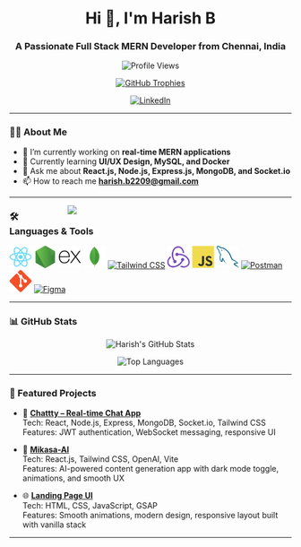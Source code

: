 <h1 align="center">Hi 👋, I'm Harish B</h1>
<h3 align="center">A Passionate Full Stack MERN Developer from Chennai, India</h3>

<p align="center">
  <img src="https://komarev.com/ghpvc/?username=MrXhibit&label=Profile%20views&color=0e75b6&style=flat" alt="Profile Views" />
</p>

<p align="center">
  <a href="https://github.com/ryo-ma/github-profile-trophy">
    <img src="https://github-profile-trophy.vercel.app/?username=MrXhibit&theme=radical&no-frame=true&margin-w=15" alt="GitHub Trophies" />
  </a>
</p>

<p align="center">
  <a href="https://www.linkedin.com/in/harish-baskar/" target="_blank">
    <img src="https://img.shields.io/badge/LinkedIn-0077B5?style=for-the-badge&logo=linkedin&logoColor=white" alt="LinkedIn" />
  </a>
</p>

---

### 👨‍💻 About Me  
- 🔭 I’m currently working on **real-time MERN applications**
- 🌱 Currently learning **UI/UX Design, MySQL, and Docker**
- 💬 Ask me about **React.js, Node.js, Express.js, MongoDB, and Socket.io**
- 📫 How to reach me **harish.b2209@gmail.com**

---

<img align="right" width="400" src="https://user-images.githubusercontent.com/74038190/235224431-e8c8c12e-6826-47f1-89fb-2ddad83b3abf.gif" />

### 🛠️ Languages & Tools  
<p align="left">
  <a href="https://reactjs.org/" target="_blank"><img src="https://raw.githubusercontent.com/devicons/devicon/master/icons/react/react-original.svg" alt="React" width="40" height="40"/></a>
  <a href="https://nodejs.org/" target="_blank"><img src="https://raw.githubusercontent.com/devicons/devicon/master/icons/nodejs/nodejs-original.svg" alt="Node.js" width="40" height="40"/></a>
  <a href="https://expressjs.com/" target="_blank"><img src="https://raw.githubusercontent.com/devicons/devicon/master/icons/express/express-original.svg" alt="Express" width="40" height="40"/></a>
  <a href="https://www.mongodb.com/" target="_blank"><img src="https://raw.githubusercontent.com/devicons/devicon/master/icons/mongodb/mongodb-original.svg" alt="MongoDB" width="40" height="40"/></a>
  <a href="https://tailwindcss.com/" target="_blank"><img src="https://www.vectorlogo.zone/logos/tailwindcss/tailwindcss-icon.svg" alt="Tailwind CSS" width="40" height="40"/></a>
  <a href="https://redux.js.org/" target="_blank"><img src="https://raw.githubusercontent.com/devicons/devicon/master/icons/redux/redux-original.svg" alt="Redux" width="40" height="40"/></a>
  <a href="https://developer.mozilla.org/en-US/docs/Web/JavaScript" target="_blank"><img src="https://raw.githubusercontent.com/devicons/devicon/master/icons/javascript/javascript-original.svg" alt="JavaScript" width="40" height="40"/></a>
  <a href="https://www.mysql.com/" target="_blank"><img src="https://raw.githubusercontent.com/devicons/devicon/master/icons/mysql/mysql-original.svg" alt="MySQL" width="40" height="40"/></a>
  <a href="https://postman.com/" target="_blank"><img src="https://www.vectorlogo.zone/logos/getpostman/getpostman-icon.svg" alt="Postman" width="40" height="40"/></a>
  <a href="https://git-scm.com/" target="_blank"><img src="https://raw.githubusercontent.com/devicons/devicon/master/icons/git/git-original.svg" alt="Git" width="40" height="40"/></a>
  <a href="https://figma.com/" target="_blank"><img src="https://www.vectorlogo.zone/logos/figma/figma-icon.svg" alt="Figma" width="40" height="40"/></a>
</p>

---

### 📊 GitHub Stats  
<p align="center">
  <img src="https://github-readme-stats.vercel.app/api?username=MrXhibit&theme=radical&show_icons=true&hide=issues,contribs" alt="Harish's GitHub Stats" />
</p>

<p align="center">
  <img src="https://github-readme-stats.vercel.app/api/top-langs/?username=MrXhibit&layout=compact&theme=radical" alt="Top Languages" />
</p>

---

### 🚀 Featured Projects
- 💬 **[Chattty – Real-time Chat App](https://github.com/MrXhibit)**  
  Tech: React, Node.js, Express, MongoDB, Socket.io, Tailwind CSS  
  Features: JWT authentication, WebSocket messaging, responsive UI  

- 🧠 **[Mikasa-AI](https://github.com/MrXhibit/Mikasa-Ai)**  
  Tech: React.js, Tailwind CSS, OpenAI, Vite  
  Features: AI-powered content generation app with dark mode toggle, animations, and smooth UX  

- 🌐 **[Landing Page UI](https://github.com/MrXhibit/Landing-Page)**  
  Tech: HTML, CSS, JavaScript, GSAP  
  Features: Smooth animations, modern design, responsive layout built with vanilla stack  

---
